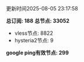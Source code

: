 更新时间2025-08-05 23:17:58

**总订阅: 188**
**总节点: 33052**
- vless节点: 8822
- hysteria2节点: 9

**google ping有效节点: 299**
